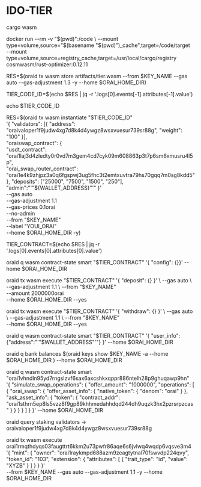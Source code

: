 # IDO-TIER

cargo wasm

docker run --rm -v "$(pwd)":/code \
 --mount type=volume,source="$(basename "$(pwd)")\_cache",target=/code/target \
 --mount type=volume,source=registry_cache,target=/usr/local/cargo/registry \
 cosmwasm/rust-optimizer:0.12.11

RES=$(oraid tx wasm store artifacts/tier.wasm --from $KEY_NAME --gas auto --gas-adjustment 1.3 -y --home $ORAI_HOME_DIR)

TIER_CODE_ID=$(echo $RES | jq -r '.logs[0].events[-1].attributes[-1].value')

echo $TIER_CODE_ID

RES=$(oraid tx wasm instantiate "$TIER_CODE_ID" \
 '{
"validators": [{
"address": "oraivaloper1f9judw4xg7d8k4d4ywgz8wsxvuesur739sr88g",
"weight": "100"
}],  
 "oraiswap_contract": {  
 "usdt_contract": "orai1laj3d4zledty0r0vd7m3gem4cd7cyk09m608863p3t7p6sm6xmusru4l5p",  
 "orai_swap_router_contract": "orai1e4k9zhjpz3a0q6fgspwj3ug5fhc3t2emtxuvtra79hs70gqq7m0sg8kdd5"
},
"deposits": ["25000", "7500", "1500", "250"],
"admin":"'"${WALLET_ADDRESS}"'"
    }'                                               \
    --gas auto                                    \
    --gas-adjustment 1.1          \
    --gas-prices 0.1orai    \
    --no-admin     \
    --from "$KEY_NAME" \
 --label "YOUI_ORAI" \
 --home $ORAI_HOME_DIR -y)

TIER_CONTRACT=$(echo $RES | jq -r '.logs[0].events[0].attributes[0].value')

oraid q wasm contract-state smart "$TIER_CONTRACT" '{ "config": {}}' --home $ORAI_HOME_DIR

oraid tx wasm execute "$TIER_CONTRACT" '{ "deposit": {} }' \
  --gas auto                                    \
    --gas-adjustment 1.1          \
    --from "$KEY_NAME" \
 --amount 2000000orai \
 --home $ORAI_HOME_DIR --yes

oraid tx wasm execute "$TIER_CONTRACT" '{ "withdraw": {} }' \
  --gas auto                                    \
    --gas-adjustment 1.1          \
    --from "$KEY_NAME" \
 --home $ORAI_HOME_DIR --yes

oraid q wasm contract-state smart "$TIER_CONTRACT" '{ "user_info": {"address":"'"$WALLET_ADDRESS"'"} }' --home $ORAI_HOME_DIR

oraid q bank balances $(oraid keys show $KEY_NAME -a --home $ORAI_HOME_DIR ) --home $ORAI_HOME_DIR

oraid q wasm contract-state smart "orai1vhndln95yd7rngslzvf6sax6axcshkxqppr886ntelh28p9ghuqawp9hn" \
'{
"simulate_swap_operations": {
"offer_amount": "1000000",
"operations": [
{
"orai_swap": {
"offer_asset_info": {
"native_token": {
"denom": "orai"
}
},
"ask_asset_info": {
"token": {
"contract_addr": "orai1sthrn5ep8ls5vzz8f9gp89khhmedahhdqd244dh9uqzk3hx2pzrsrpzcas"
}
}
}
}
]
}
}' --home $ORAI_HOME_DIR

oraid query staking validators -> oraivaloper1f9judw4xg7d8k4d4ywgz8wsxvuesur739sr88g

oraid tx wasm execute orai1rmqthdyqs03faugttrt6kkm2u73pwfr86aqe6s6jvlwq4wqdp6vqsve3m4 \
'{
"mint": {
"owner": "orai1raykmpd688azm9zeagtytnal70fswvdp224qvy",
"token_id": "103",
"extension": {
"attributes": [
{
"trait_type": "id",
"value": "XYZB"
}
]
}
}
}' \
--from $KEY_NAME --gas auto --gas-adjustment 1.1 -y --home $ORAI_HOME_DIR
